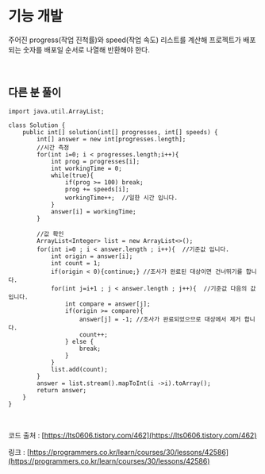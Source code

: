 # 기능 개발
주어진 progress(작업 진척률)와 speed(작업 속도) 리스트를 계산해 프로젝트가 배포되는 숫자를 배포일 순서로 나열해 반환해야 한다.

<br>

## 다른 분 풀이
```
import java.util.ArrayList;

class Solution {
    public int[] solution(int[] progresses, int[] speeds) {
        int[] answer = new int[progresses.length];
        //시간 측정
        for(int i=0; i < progresses.length;i++){ 
        	int prog = progresses[i];
        	int workingTime = 0;
        	while(true){
        		if(prog >= 100) break;
        		prog += speeds[i];
        		workingTime++;  //일한 시간 입니다.
        	}
        	answer[i] = workingTime;
        }
        
        //값 확인
        ArrayList<Integer> list = new ArrayList<>();
        for(int i=0 ; i < answer.length ; i++){  //기준값 입니다.
            int origin = answer[i];
            int count = 1;
            if(origin < 0){continue;} //조사가 완료된 대상이면 건너뛰기를 합니다.
            for(int j=i+1 ; j < answer.length ; j++){  //기준값 다음의 값 입니다.
            	int compare = answer[j];
            	if(origin >= compare){
            		answer[j] = -1; //조사가 완료되었으므로 대상에서 제거 합니다.
            		count++;
            	} else {
            		break;
            	}
            }
            list.add(count);
        }        
        answer = list.stream().mapToInt(i ->i).toArray();
        return answer;
    }
}
```

<br>

코드 출처 : [https://lts0606.tistory.com/462](https://lts0606.tistory.com/462)


링크 : [https://programmers.co.kr/learn/courses/30/lessons/42586](https://programmers.co.kr/learn/courses/30/lessons/42586)
